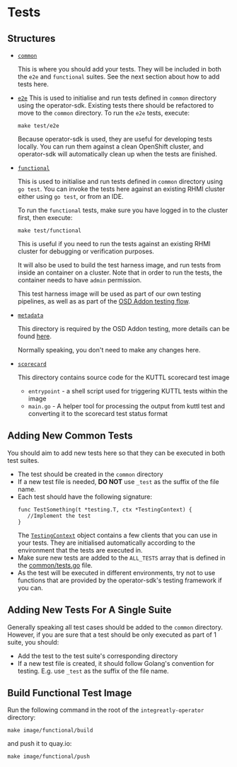 # Tests

## Structures

* [`common`](./common)

  This is where you should add your tests. They will be included in both the `e2e` and `functional` suites. See the next section about how to add tests here.

* [`e2e`](./e2e)
  This is used to initialise and run tests defined in `common` directory using the operator-sdk. Existing tests there should be refactored to move to the `common` directory.
  To run the `e2e` tests, execute:
  
  ```
  make test/e2e
  ```
  
  Because operator-sdk is used, they are useful for developing tests locally. You can run them against a clean OpenShift cluster, and operator-sdk will automatically clean up when the tests are finished.
 
* [`functional`](./functional)

  This is used to initialise and run tests defined in `common` directory using `go test`. You can invoke the tests here against an existing RHMI cluster either using `go test`, or from an IDE.
  
  To run the `functional` tests, make sure you have logged in to the cluster first, then execute:
  ```
  make test/functional
  ```
  
  This is useful if you need to run the tests against an existing RHMI cluster for debugging or verification purposes.
  
  It will also be used to build the test harness image, and run tests from inside an container on a cluster. Note that in order to run the tests, the container needs to have `admin` permission. 
  
  This test harness image will be used as part of our own testing pipelines, as well as as part of the [OSD Addon testing flow](https://github.com/openshift/osde2e/blob/master/docs/Addons.md). 

* [`metadata`](./metadata)  
  
  This directory is required by the OSD Addon testing, more details can be found [here](https://docs.google.com/document/d/1sqpJ0ChJeya3QdsnIOiLDyOqCMF48OaOQkPoyDxjO48/edit#heading=h.1ow8wgpb44i5). 
  
  Normally speaking, you don't need to make any changes here.

* [`scorecard`](./scorecard)  

  This directory contains source code for the KUTTL scorecard test image
  * `entrypoint` - a shell script used for triggering KUTTL tests within the image
  * `main.go` - A helper tool for processing the output from kuttl test and converting it to the scorecard test status format
## Adding New Common Tests

You should aim to add new tests here so that they can be executed in both test suites.

* The test should be created in the `common` directory
* If a new test file is needed, **DO NOT** use `_test` as the suffix of the file name.
* Each test should have the following signature:
    ```
    func TestSomething(t *testing.T, ctx *TestingContext) {
       //Implement the test
    }
    ```
  The [`TestingContext`](./common/types.go) object contains a few clients that you can use in your tests. They are initialised automatically according to the environment that the tests are executed in.
* Make sure new tests are added to the `ALL_TESTS` array that is defined in the [common/tests.go](./common/tests.go) file.
* As the test will be executed in different environments, try not to use functions that are provided by the operator-sdk's testing framework if you can.

## Adding New Tests For A Single Suite

Generally speaking all test cases should be added to the `common` directory. However, if you are sure that a test should be only executed as part of 1 suite, you should:

* Add the test to the test suite's corresponding directory
* If a new test file is created, it should follow Golang's convention for testing. E.g. use `_test` as the suffix of the file name.

## Build Functional Test Image

Run the following command in the root of the `integreatly-operator` directory:

```
make image/functional/build
```

and push it to quay.io:

```
make image/functional/push
```